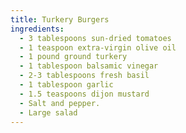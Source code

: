```yaml
---
title: Turkery Burgers
ingredients:
  - 3 tablespoons sun-dried tomatoes
  - 1 teaspoon extra-virgin olive oil
  - 1 pound ground turkery
  - 1 tablespoon balsamic vinegar
  - 2-3 tablespoons fresh basil
  - 1 tablespoon garlic
  - 1.5 teaspoons dijon mustard
  - Salt and pepper.
  - Large salad
---
```

